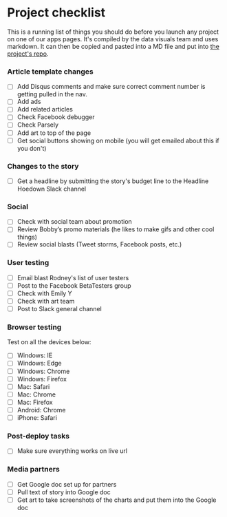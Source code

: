 # Project checklist
This is a running list of things you should do before you launch any project on one of our apps pages. It's compiled by the data visuals team and uses markdown. It can then be copied and pasted into a MD file and put into [the project's repo](https://github.com/texastribune/redistricting-CD27/blob/master/checklist.md).

### Article template changes
- [ ] Add Disqus comments and make sure correct comment number is getting pulled in the nav.
- [ ] Add ads
- [ ] Add related articles
- [ ] Check Facebook debugger
- [ ] Check Parsely
- [ ] Add art to top of the page
- [ ] Get social buttons showing on mobile (you will get emailed about this if you don't)

### Changes to the story
- [ ] Get a headline by submitting the story's budget line to the Headline Hoedown Slack channel

### Social
- [ ] Check with social team about promotion
- [ ] Review Bobby’s promo materials (he likes to make gifs and other cool things)
- [ ] Review social blasts (Tweet storms, Facebook posts, etc.)

### User testing
- [ ] Email blast Rodney's list of user testers
- [ ] Post to the Facebook BetaTesters group
- [ ] Check with Emily Y
- [ ] Check with art team
- [ ] Post to Slack general channel

### Browser testing
Test on all the devices below:
- [ ] Windows: IE
- [ ] Windows: Edge
- [ ] Windows: Chrome
- [ ] Windows: Firefox
- [ ] Mac: Safari
- [ ] Mac: Chrome
- [ ] Mac: Firefox
- [ ] Android: Chrome
- [ ] iPhone: Safari

### Post-deploy tasks
- [ ] Make sure everything works on live url

### Media partners
- [ ] Get Google doc set up for partners
- [ ] Pull text of story into Google doc
- [ ] Get art to take screenshots of the charts and put them into the Google doc